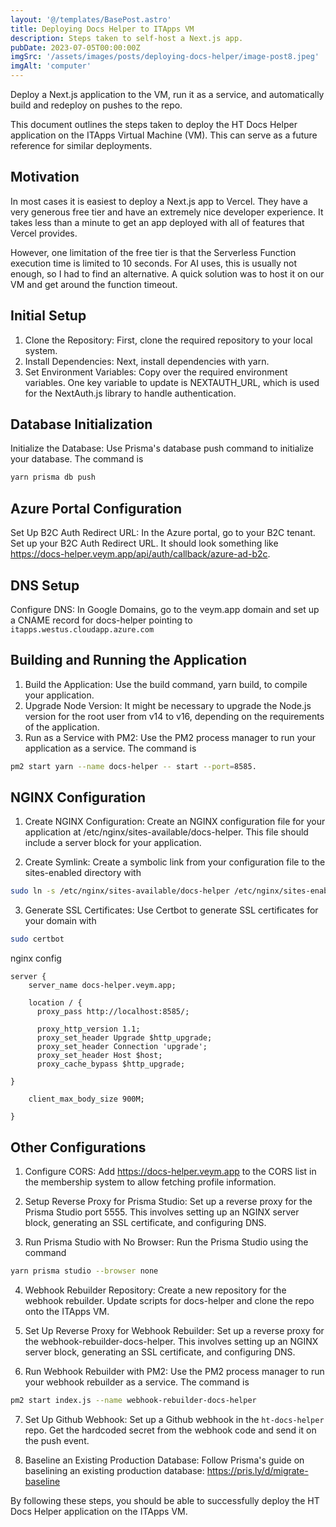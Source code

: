```yaml
---
layout: '@/templates/BasePost.astro'
title: Deploying Docs Helper to ITApps VM
description: Steps taken to self-host a Next.js app.
pubDate: 2023-07-05T00:00:00Z
imgSrc: '/assets/images/posts/deploying-docs-helper/image-post8.jpeg'
imgAlt: 'computer'
---
```


Deploy a Next.js application to the VM, run it as a service, and automatically build and redeploy on pushes to the repo.

This document outlines the steps taken to deploy the HT Docs Helper application on the ITApps Virtual Machine (VM). This can serve as a future reference for similar deployments.

## Motivation

In most cases it is easiest to deploy a Next.js app to Vercel. They have a very generous free tier and have an extremely nice developer experience. It takes less than a minute to get an app deployed with all of features that Vercel provides. 

However, one limitation of the free tier is that the Serverless Function execution time is limited to 10 seconds. For AI uses, this is usually not enough, so I had to find an alternative. A quick solution was to host it on our VM and get around the function timeout. 

## Initial Setup

1. Clone the Repository: First, clone the required repository to your local system.
2. Install Dependencies: Next, install dependencies with yarn.
3. Set Environment Variables: Copy over the required environment variables. One key variable to update is NEXTAUTH_URL, which is used for the NextAuth.js library to handle authentication.

## Database Initialization

Initialize the Database: Use Prisma's database push command to initialize your database. The command is

```bash
yarn prisma db push
```

## Azure Portal Configuration

Set Up B2C Auth Redirect URL: In the Azure portal, go to your B2C tenant. Set up your B2C Auth Redirect URL. It should look something like https://docs-helper.veym.app/api/auth/callback/azure-ad-b2c.

## DNS Setup

Configure DNS: In Google Domains, go to the veym.app domain and set up a CNAME record for docs-helper pointing to `itapps.westus.cloudapp.azure.com`

## Building and Running the Application

1. Build the Application: Use the build command, yarn build, to compile your application.
2. Upgrade Node Version: It might be necessary to upgrade the Node.js version for the root user from v14 to v16, depending on the requirements of the application.
3. Run as a Service with PM2: Use the PM2 process manager to run your application as a service. The command is 

```bash
pm2 start yarn --name docs-helper -- start --port=8585.
```

## NGINX Configuration

1. Create NGINX Configuration: Create an NGINX configuration file for your application at /etc/nginx/sites-available/docs-helper. This file should include a server block for your application.

2. Create Symlink: Create a symbolic link from your configuration file to the sites-enabled directory with 

```bash
sudo ln -s /etc/nginx/sites-available/docs-helper /etc/nginx/sites-enabled
```

3. Generate SSL Certificates: Use Certbot to generate SSL certificates for your domain with 

```bash
sudo certbot 
```

nginx config

```nginx
server {
    server_name docs-helper.veym.app;

    location / {
      proxy_pass http://localhost:8585/;

      proxy_http_version 1.1;
      proxy_set_header Upgrade $http_upgrade;
      proxy_set_header Connection 'upgrade';
      proxy_set_header Host $host;
      proxy_cache_bypass $http_upgrade;

}

    client_max_body_size 900M;

}
```


## Other Configurations

1. Configure CORS: Add https://docs-helper.veym.app to the CORS list in the membership system to allow fetching profile information.

2. Setup Reverse Proxy for Prisma Studio: Set up a reverse proxy for the Prisma Studio port 5555. This involves setting up an NGINX server block, generating an SSL certificate, and configuring DNS.

3. Run Prisma Studio with No Browser: Run the Prisma Studio using the command 

```bash
yarn prisma studio --browser none
```

4. Webhook Rebuilder Repository: Create a new repository for the webhook rebuilder. Update scripts for docs-helper and clone the repo onto the ITApps VM.

5. Set Up Reverse Proxy for Webhook Rebuilder: Set up a reverse proxy for the webhook-rebuilder-docs-helper. This involves setting up an NGINX server block, generating an SSL certificate, and configuring DNS.

6. Run Webhook Rebuilder with PM2: Use the PM2 process manager to run your webhook rebuilder as a service. The command is 

```bash
pm2 start index.js --name webhook-rebuilder-docs-helper
```

7. Set Up Github Webhook: Set up a Github webhook in the `ht-docs-helper` repo. Get the hardcoded secret from the webhook code and send it on the push event.

8. Baseline an Existing Production Database: Follow Prisma's guide on baselining an existing production database: https://pris.ly/d/migrate-baseline


By following these steps, you should be able to successfully deploy the HT Docs Helper application on the ITApps VM.

